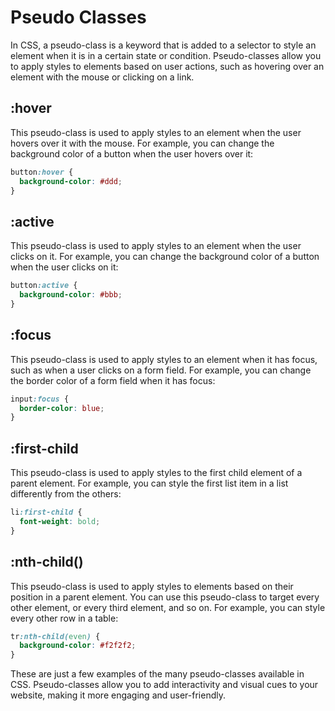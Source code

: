 # Pseudo Classes

In CSS, a pseudo-class is a keyword that is added to a selector to style an
element when it is in a certain state or condition. Pseudo-classes allow you to
apply styles to elements based on user actions, such as hovering over an element
with the mouse or clicking on a link.

## :hover

This pseudo-class is used to apply styles to an element when the user hovers
over it with the mouse. For example, you can change the background color of a
button when the user hovers over it:

```css
button:hover {
  background-color: #ddd;
}
```

## :active

This pseudo-class is used to apply styles to an element when the user clicks on
it. For example, you can change the background color of a button when the user
clicks on it:

```css
button:active {
  background-color: #bbb;
}
```

## :focus

This pseudo-class is used to apply styles to an element when it has focus, such
as when a user clicks on a form field. For example, you can change the border
color of a form field when it has focus:

```css
input:focus {
  border-color: blue;
}
```

## :first-child

This pseudo-class is used to apply styles to the first child element of a parent
element. For example, you can style the first list item in a list differently
from the others:

```css
li:first-child {
  font-weight: bold;
}
```

## :nth-child()

This pseudo-class is used to apply styles to elements based on their position in
a parent element. You can use this pseudo-class to target every other element,
or every third element, and so on. For example, you can style every other row in
a table:

```css
tr:nth-child(even) {
  background-color: #f2f2f2;
}
```

These are just a few examples of the many pseudo-classes available in CSS.
Pseudo-classes allow you to add interactivity and visual cues to your website,
making it more engaging and user-friendly.
